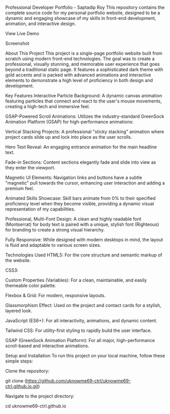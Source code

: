 Professional Developer Portfolio - Saptadip Roy
This repository contains the complete source code for my personal portfolio website, designed to be a dynamic and engaging showcase of my skills in front-end development, animation, and interactive design.

View Live Demo 

Screenshot


About This Project
This project is a single-page portfolio website built from scratch using modern front-end technologies. The goal was to create a professional, visually stunning, and memorable user experience that goes beyond a traditional static page. It features a sophisticated dark theme with gold accents and is packed with advanced animations and interactive elements to demonstrate a high level of proficiency in both design and development.

Key Features
Interactive Particle Background: A dynamic canvas animation featuring particles that connect and react to the user's mouse movements, creating a high-tech and immersive feel.

GSAP-Powered Scroll Animations: Utilizes the industry-standard GreenSock Animation Platform (GSAP) for high-performance animations:

Vertical Stacking Projects: A professional "sticky stacking" animation where project cards slide up and lock into place as the user scrolls.

Hero Text Reveal: An engaging entrance animation for the main headline text.

Fade-in Sections: Content sections elegantly fade and slide into view as they enter the viewport.

Magnetic UI Elements: Navigation links and buttons have a subtle "magnetic" pull towards the cursor, enhancing user interaction and adding a premium feel.

Animated Skills Showcase: Skill bars animate from 0% to their specified proficiency level when they become visible, providing a dynamic visual representation of my capabilities.

Professional, Multi-Font Design: A clean and highly readable font (Montserrat) for body text is paired with a unique, stylish font (Righteous) for branding to create a strong visual hierarchy.

Fully Responsive: While designed with modern desktops in mind, the layout is fluid and adaptable to various screen sizes.

Technologies Used
HTML5: For the core structure and semantic markup of the website.

CSS3:

Custom Properties (Variables): For a clean, maintainable, and easily themeable color palette.

Flexbox & Grid: For modern, responsive layouts.

Glassmorphism Effect: Used on the project and contact cards for a stylish, layered look.

JavaScript (ES6+): For all interactivity, animations, and dynamic content.

Tailwind CSS: For utility-first styling to rapidly build the user interface.

GSAP (GreenSock Animation Platform): For all major, high-performance scroll-based and interactive animations.

Setup and Installation
To run this project on your local machine, follow these simple steps:

Clone the repository:

git clone (https://github.com/uknowme69-ctrl/uknowme69-ctrl.github.io.git)

Navigate to the project directory:

cd uknowme69-ctrl.github.io
